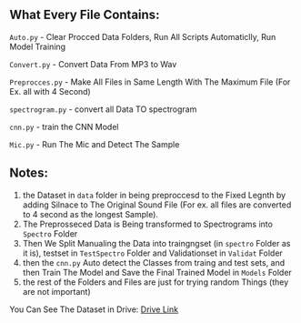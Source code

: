 ## What Every File Contains:

`Auto.py` - Clear Procced Data Folders, Run All Scripts Automaticlly, Run Model Training

`Convert.py` - Convert Data From MP3 to Wav

`Preprocces.py` - Make All Files in Same Length With The Maximum File (For Ex. all with 4 Second)

`spectrogram.py` - convert all Data TO spectrogram

`cnn.py` - train the CNN Model

`Mic.py` - Run The Mic and Detect The Sample

## Notes:

1. the Dataset in `data` folder in being preproccesd to the Fixed Legnth by adding Silnace to The Original Sound File (For ex. all files are converted to 4 second as the longest Sample).
2. The Preprosseced Data is Being transformed to Spectrograms into `Spectro` Folder
3. Then We Split Manualing the Data into traingngset (in `spectro` Folder as it is), testset in `TestSpectro` Folder and Validationset in `Validat` Folder
4. then the `cnn.py` Auto detect the Classes from traing and test sets, and then Train The Model and Save the Final Trained Model in `Models` Folder
5. the rest of the Folders and Files are just for trying random Things (they are not important)

You Can See The Dataset in Drive: 
[Drive Link](https://drive.google.com/drive/folders/1WR7zvQTTnycdMmPV2PP4CaTFhawdiQp1?usp=sharing)
